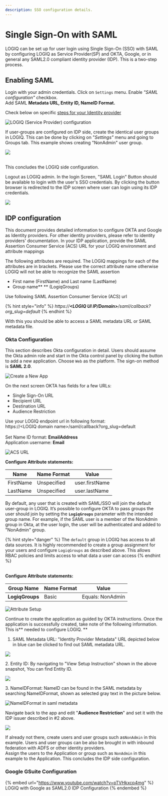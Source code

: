 ```yaml
---
description: SSO configuration details.
---
```


# Single Sign-On with SAML

LOGIQ can be set up for user login using Single Sign-On (SSO) with SAML by configuring LOGIQ as Service Provider(SP) and OKTA, Google, or in general any SAML2.0 compliant identity provider (IDP). This is a two-step process.

## Enabling SAML

Login with your admin credentials. Click on `Settings` menu. Enable _"SAML configuration"_ checkbox. \
Add SAML **Metadata URL, Entity ID, NameID Format.**

Check below on specific [steps for your Identity provider](single-sign-on-configuration.md#idp-configuration)

![LOGIQ (Service Provider) configuration](<../.gitbook/assets/Screen Shot6.png>)

If user-groups are configured on IDP side, create the identical user groups in LOGIQ. This can be done by clicking on "_Settings"_ menu and going to Groups tab. This example shows creating "NonAdmin" user group.

![](<../.gitbook/assets/Screen Shot 8.png>)

\
This concludes the LOGIQ side configuration.

Logout as LOGIQ admin. In the login Screen, "SAML Login" Button should be available to login with the user's SSO credentials.  By clicking the button browser is redirected to the IDP screen where user can login using its  IDP credentials.

![](<../.gitbook/assets/Screen Shot7.png>)

## IDP configuration

This document provides detailed information to configure OKTA and Google as Identity providers. For other identity providers, please refer to identity providers' documentation. In your IDP application, provide the SAML Assertion Consumer Service (ACS) URL for your LOGIQ environment and attribute mappings 

The following attributes are required. The LOGIQ mappings for each of the attributes are in brackets. Please use the correct attribute name otherwise LOGIQ will not be able to recognize the SAML assertion

* First name (FirstName) and Last name (LastName)
* Group name** ** (LogiqGroups)

Use following SAML Assertion Consumer Service (ACS) url 

{% hint style="info" %}
_https://**\<LOGIQ UI IP/Domain>**/saml/callback?org_slug=default_
{% endhint %}

With this you should be able to access a SAML metadata URL or SAML metadata file.

### Okta Configuration

This section describes Okta configuration in detail. Users should assume the Okta admin role and start in the Okta control panel by clicking the button to add a new application. Choose `Web` as the platform. The sign-on method is **SAML 2.0**.

![Create a New App](<../.gitbook/assets/Screen Shot1.png>)

On the next screen OKTA has fields for a few URLs:

* Single Sign-On URL
* Recipient URL
* Destination URL 
* Audience Restriction

Use your LOGIQ endpoint url in following format:\
https://\<LOGIQ domain name>/saml/callback?org_slug=default\
\
Set Name ID format: **EmailAddress**\
Application username: **Email**

![ACS URL](<../.gitbook/assets/Screen Shot2.png>)

**Configure Attribute statements:**

| **Name**  | **Name Format** | **Value**      |
| --------- | --------------- | -------------- |
| FirstName | Unspecified     | user.firstName |
| LastName  | Unspecified     | user.lastName  |

By default, any user that is created with SAML/SSO will join the default user-group in LOGIQ. It’s possible to configure OKTA to pass groups the user should join by setting the **`LogiqGroups`** parameter with the intended group name. For example, if the SAML user is a member of the NonAdmin group in Okta, at the user login, the user will be authenticated and added to "NonAdmin" group.

{% hint style="danger" %}
The `default` group in LOGIQ has access to all data sources. It is highly recommended to create a group assignment for your users and configure `LogiqGroups` as described above. This allows RBAC policies and limits access to what data a user can access
{% endhint %}

\
**Configure Attribute statements:**

| **Group Name**  | **Name Format** | **Value**        |
| --------------- | --------------- | ---------------- |
| **LogiqGroups** | Basic           | Equals: NonAdmin |

![Attribute Setup](<../.gitbook/assets/Screen Shot3.png>)

Continue to create the application as guided by OKTA instructions. Once the application is successfully created, take note of the following information. This is** needed to configure LOGIQ. **

1. SAML Metadata URL: "Identity Provider Metadata" URL depicted below in blue can be clicked to find out SAML metadata URL. 

![](<../.gitbook/assets/Screen Shot4.1.png>)

2\. Entity ID: By navigating to "View Setup Instruction" shown in the above snapshot, You can find Entity ID.

![](<../.gitbook/assets/Screen Shot4.2.png>)

3\. NameIDFormat: NameID can be found in the SAML metadata by searching NameIDFormat, shown as selected gray text in the picture below.

![NameIDFormat in saml metadata](<../.gitbook/assets/Screen Shot4.3.png>)

Navigate back to the app and edit "**Audience Restriction**" and set it with the IDP issuer described in #2 above.

![](<../.gitbook/assets/Screen Shot5.png>)

If already not there, create users and user groups such as`NonAdmin` in this example. Users and user groups can be also be brought in with inbound federation with ADFS or other identity providers.\
Assign the users to the Application or group such as `NonAdmin` in this example to the Application. This concludes the IDP side configuration.



### Google GSuite Configuration

{% embed url="https://www.youtube.com/watch?v=pTVHkxcp4mg" %}
LOGIQ with Google as SAML2.0 IDP Configuration
{% endembed %}

